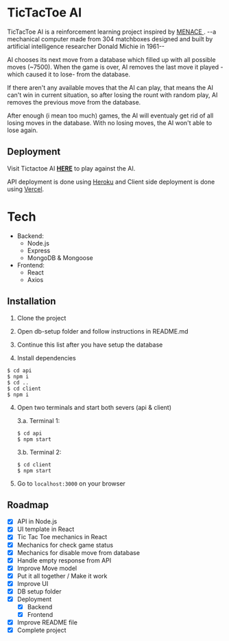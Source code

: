 # TicTacToe AI

TicTacToe AI is a reinforcement learning project inspired by [ MENACE ]( https://en.wikipedia.org/wiki/Matchbox_Educable_Noughts_and_Crosses_Engine ). --a mechanical computer made from 304 matchboxes designed and built by artificial intelligence researcher Donald Michie in 1961--

AI chooses its next move from a database which filled up with all possible moves (~7500). When the game is over, AI removes the last move it played -which caused it to lose- from the database.

If there aren't any available moves that the AI can play, that means the AI can't win in current situation, so after losing the rount with random play, AI removes the previous move from the database.

After enough (i mean too much) games, the AI will eventualy get rid of all losing moves in the database. With no losing moves, the AI won't able to lose again.

## Deployment

Visit Tictactoe AI [**HERE**]( https://tictactoe-ai-coskntkk.vercel.app/ ) to play against the AI.

API deployment is done using [Heroku]( https://www.heroku.com/ ) and Client side deployment is done using [Vercel]( https://vercel.com/ ).


# Tech

- Backend:
    - Node.js
    - Express
    - MongoDB & Mongoose
- Frontend:
    - React
    - Axios

## Installation

1. Clone the project

2. Open db-setup folder and follow instructions in README.md

3. Continue this list after you have setup the database

3. Install dependencies

```
$ cd api
$ npm i
$ cd ..
$ cd client
$ npm i
```

4. Open two terminals and start both severs (api & client)

    3.a. Terminal 1:
    ``` 
    $ cd api
    $ npm start
    ```

    3.b. Terminal 2:
    ``` 
    $ cd client
    $ npm start
    ```

5. Go to `localhost:3000` on your browser

## Roadmap


- [x] API in Node.js
- [x] UI template in React
- [x] Tic Tac Toe mechanics in React
- [x] Mechanics for check game status
- [x] Mechanics for disable move from database
- [x] Handle empty response from API
- [x] Improve Move model
- [x] Put it all together / Make it work
- [x] Improve UI
- [x] DB setup folder
- [x] Deployment
    - [x] Backend
    - [x] Frontend
- [x] Improve README file
- [x] Complete project